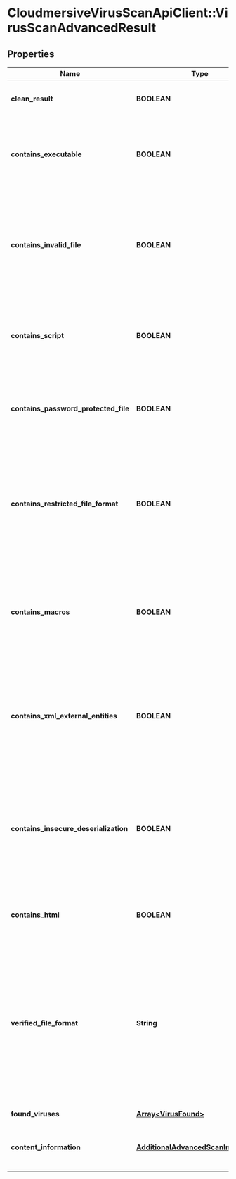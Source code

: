 # CloudmersiveVirusScanApiClient::VirusScanAdvancedResult

## Properties
Name | Type | Description | Notes
------------ | ------------- | ------------- | -------------
**clean_result** | **BOOLEAN** | True if the scan contained no viruses, false otherwise | [optional] 
**contains_executable** | **BOOLEAN** | True if the scan contained an executable (application code), which can be a significant risk factor | [optional] 
**contains_invalid_file** | **BOOLEAN** | True if the scan contained an invalid file (such as a PDF that is not a valid PDF, Word Document that is not a valid Word Document, etc.), which can be a significant risk factor | [optional] 
**contains_script** | **BOOLEAN** | True if the scan contained a script (such as a PHP script, Python script, etc.) which can be a significant risk factor | [optional] 
**contains_password_protected_file** | **BOOLEAN** | True if the scan contained a password protected or encrypted file, which can be a significant risk factor | [optional] 
**contains_restricted_file_format** | **BOOLEAN** | True if the uploaded file is of a type that is not allowed based on the optional restrictFileTypes parameter, false otherwise; if restrictFileTypes is not set, this will always be false | [optional] 
**contains_macros** | **BOOLEAN** | True if the uploaded file contains embedded Macros of other embedded threats within the document, which can be a significant risk factor | [optional] 
**contains_xml_external_entities** | **BOOLEAN** | True if the uploaded file contains embedded XML External Entity threats of other embedded threats within the document, which can be a significant risk factor | [optional] 
**contains_insecure_deserialization** | **BOOLEAN** | True if the uploaded file contains embedded Insecure Deserialization threats of other embedded threats within the document, which can be a significant risk factor | [optional] 
**contains_html** | **BOOLEAN** | True if the uploaded file contains HTML, which can be a significant risk factor | [optional] 
**verified_file_format** | **String** | For file format verification-supported file formats, the contents-verified file format of the file.  Null indicates that the file format is not supported for contents verification.  If a Virus or Malware is found, this field will always be set to Null. | [optional] 
**found_viruses** | [**Array&lt;VirusFound&gt;**](VirusFound.md) | Array of viruses found, if any | [optional] 
**content_information** | [**AdditionalAdvancedScanInformation**](AdditionalAdvancedScanInformation.md) | Contains additional non-threat content verification information | [optional] 


